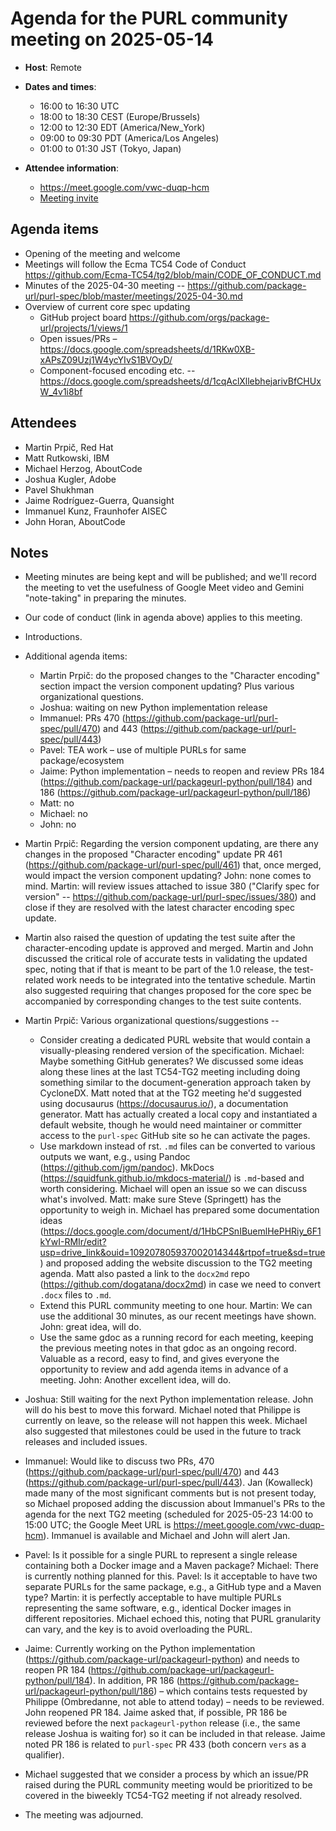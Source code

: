 # Agenda for the PURL community meeting on 2025-05-14

- **Host**: Remote
- **Dates and times**:
    - 16:00 to 16:30 UTC
    - 18:00 to 18:30 CEST (Europe/Brussels)
    - 12:00 to 12:30 EDT (America/New_York)
    - 09:00 to 09:30 PDT (America/Los Angeles)
    - 01:00 to 01:30 JST (Tokyo, Japan)

- **Attendee information**:
  - https://meet.google.com/vwc-duqp-hcm
  - [Meeting invite](https://calendar.google.com/calendar/event?action=TEMPLATE&tmeid=MWliM3RyZXRpdmI4NXFoYXR1MzRkdmg0a3ZfMjAyNTAxMjJUMTcwMDAwWiBjX2Q4YjE1NDIwZGZmMTdiNzk1OWUyOWE1MWFlMzI0MDk1MWNiZTM4ZGIxZGFlNDU5NzJhODVjOWE3MTEyMDQyMDVAZw&tmsrc=c_d8b15420dff17b7959e29a51ae3240951cbe38db1dae45972a85c9a711204205%40group.calendar.google.com&scp=ALL)

## Agenda items
- Opening of the meeting and welcome
- Meetings will follow the Ecma TC54 Code of Conduct https://github.com/Ecma-TC54/tg2/blob/main/CODE_OF_CONDUCT.md
- Minutes of the 2025-04-30 meeting -- https://github.com/package-url/purl-spec/blob/master/meetings/2025-04-30.md
- Overview of current core spec updating
    - GitHub project board https://github.com/orgs/package-url/projects/1/views/1
    - Open issues/PRs –  https://docs.google.com/spreadsheets/d/1RKw0XB-xAPsZ09Uzj1W4ycYIvS1BVOyD/
    - Component-focused encoding etc. -- https://docs.google.com/spreadsheets/d/1cqAclXllebhejarivBfCHUxW_4v1i8bf

## Attendees
- Martin Prpič, Red Hat
- Matt Rutkowski, IBM
- Michael Herzog, AboutCode
- Joshua Kugler, Adobe
- Pavel Shukhman
- Jaime Rodríguez-Guerra, Quansight
- Immanuel Kunz, Fraunhofer AISEC
- John Horan, AboutCode

## Notes
- Meeting minutes are being kept and will be published; and we'll record the
  meeting to vet the usefulness of Google Meet video and Gemini "note-taking"
  in preparing the minutes.
- Our code of conduct (link in agenda above) applies to this meeting.
- Introductions.
- Additional agenda items:
    - Martin Prpič: do the proposed changes to the "Character encoding" section
      impact the version component updating?  Plus various organizational
      questions.
    - Joshua: waiting on new Python implementation release
    - Immanuel: PRs 470 (https://github.com/package-url/purl-spec/pull/470)
      and 443 (https://github.com/package-url/purl-spec/pull/443)
    - Pavel: TEA work – use of multiple PURLs for same package/ecosystem
    - Jaime: Python implementation – needs to reopen and review PRs 184 (https://github.com/package-url/packageurl-python/pull/184)
      and 186 (https://github.com/package-url/packageurl-python/pull/186)
    - Matt: no
    - Michael: no
    - John: no
- Martin Prpič: Regarding the version component updating, are there any changes
  in the proposed "Character encoding" update PR 461 (https://github.com/package-url/purl-spec/pull/461)
  that, once merged, would impact the version component updating?  John: none
  comes to mind.  Martin: will review issues attached to issue 380 ("Clarify
  spec for version" -- https://github.com/package-url/purl-spec/issues/380)
  and close if they are resolved with the latest character encoding spec update.
- Martin also raised the question of updating the test suite after the
  character-encoding update is approved and merged.  Martin and John discussed
  the critical role of accurate tests in validating the updated spec, noting
  that if that is meant to be part of the 1.0 release, the test-related work
  needs to be integrated into the tentative schedule.  Martin also suggested
  requiring that changes proposed for the core spec be accompanied by
  corresponding changes to the test suite contents.

- Martin Prpič: Various organizational questions/suggestions --
    - Consider creating a dedicated PURL website that would contain a
      visually-pleasing rendered version of the specification.  Michael: Maybe
      something GitHub generates?  We discussed some ideas along these lines at
      the last TC54-TG2 meeting including doing something similar to the
      document-generation approach taken by CycloneDX.  Matt noted that at the
      TG2 meeting he'd suggested using docusaurus (https://docusaurus.io/), a
      documentation generator.  Matt has actually created a local copy and
      instantiated a default website, though he would need maintainer or
      committer access to the `purl-spec` GitHub site so he can activate the pages.
    - Use markdown instead of rst.  `.md` files can be converted to various
      outputs we want, e.g., using Pandoc (https://github.com/jgm/pandoc).
      MkDocs (https://squidfunk.github.io/mkdocs-material/) is `.md`-based and
      worth considering.  Michael will open an issue so we can discuss what's
      involved.  Matt: make sure Steve (Springett) has the opportunity to weigh
      in.  Michael has prepared some documentation ideas (https://docs.google.com/document/d/1HbCPSnIBuemlHePHRiy_6F1kYwI-RMIr/edit?usp=drive_link&ouid=109207805937002014344&rtpof=true&sd=true) and proposed adding the
      website discussion to the TG2 meeting agenda.  Matt also pasted a link to
      the `docx2md` repo (https://github.com/dogatana/docx2md) in case we need
      to convert `.docx` files to `.md`.
    - Extend this PURL community meeting to one hour.  Martin: We can use the
      additional 30 minutes, as our recent meetings have shown.  John: great
      idea, will do.
    - Use the same gdoc as a running record for each meeting, keeping the
      previous meeting notes in that gdoc as an ongoing record.  Valuable as a
      record, easy to find, and gives everyone the opportunity to review and
      add agenda items in advance of a meeting.  John: Another excellent idea,
      will do.
- Joshua: Still waiting for the next Python implementation release.  John will
  do his best to move this forward.  Michael noted that Philippe is currently
  on leave, so the release will not happen this week. Michael also suggested
  that milestones could be used in the future to track releases and included
  issues.
- Immanuel: Would like to discuss two PRs, 470 (https://github.com/package-url/purl-spec/pull/470)
  and 443 (https://github.com/package-url/purl-spec/pull/443).  Jan (Kowalleck)
  made many of the most significant comments but is not present today, so
  Michael proposed adding the discussion about Immanuel's PRs to the agenda for
  the next TG2 meeting (scheduled for 2025-05-23 14:00 to 15:00 UTC; the Google
  Meet URL is https://meet.google.com/vwc-duqp-hcm).  Immanuel is available and
  Michael and John will alert Jan.
- Pavel: Is it possible for a single PURL to represent a single release
  containing both a Docker image and a Maven package?  Michael: There is
  currently nothing planned for this. Pavel: Is it acceptable to have two
  separate PURLs for the same package, e.g., a GitHub type and a Maven type?
  Martin: it is perfectly acceptable to have multiple PURLs representing the
  same software, e.g., identical Docker images in different repositories.
  Michael echoed this, noting that PURL granularity can vary, and the key is to
  avoid overloading the PURL.
- Jaime: Currently working on the Python implementation (https://github.com/package-url/packageurl-python)
  and needs to reopen PR 184 (https://github.com/package-url/packageurl-python/pull/184).
  In addition, PR 186 (https://github.com/package-url/packageurl-python/pull/186)
  – which contains tests requested by Philippe (Ombredanne, not able to attend today)
  – needs to be reviewed.  John reopened PR 184.  Jaime asked that, if possible,
    PR 186 be reviewed before the next `packageurl-python` release (i.e., the
    same release Joshua is waiting for) so it can be included in that release.
    Jaime noted PR 186 is related to `purl-spec` PR 433 (both concern `vers`
    as a qualifier).
- Michael suggested that we consider a process by which an issue/PR raised
  during the PURL community meeting would be prioritized to be covered in the
  biweekly TC54-TG2 meeting if not already resolved.
- The meeting was adjourned.
